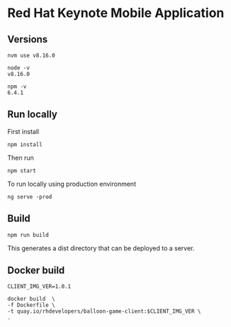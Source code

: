 # Red Hat Keynote Mobile Application

## Versions
```
nvm use v8.16.0

node -v
v8.16.0

npm -v
6.4.1
```

## Run locally
First install
```
npm install
```

Then run
```
npm start
```

To run locally using production environment
```
ng serve -prod
```

## Build
```
npm run build
```

This generates a dist directory that can be deployed to a server.

## Docker build
````
CLIENT_IMG_VER=1.0.1

docker build  \
-f Dockerfile \
-t quay.io/rhdevelopers/balloon-game-client:$CLIENT_IMG_VER \
.

````
